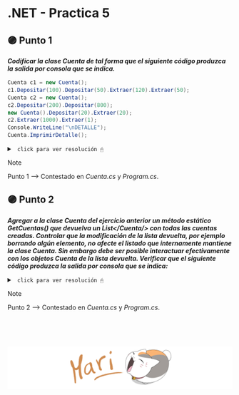 # .NET - Practica 5


## 🟣 Punto 1

***Codificar la clase Cuenta de tal forma que el siguiente código produzca la salida por consola que se indica.***

~~~c#
Cuenta c1 = new Cuenta();
c1.Depositar(100).Depositar(50).Extraer(120).Extraer(50);
Cuenta c2 = new Cuenta();
c2.Depositar(200).Depositar(800);
new Cuenta().Depositar(20).Extraer(20);
c2.Extraer(1000).Extraer(1);
Console.WriteLine("\nDETALLE");
Cuenta.ImprimirDetalle();
~~~

<details><summary> <code> click para ver resolución 🖱 </code></summary><br>

~~~c#
class Cuenta
{
    public static int Id { get; set; }
    public double TotalDep { get; set; }
    public int Id_cuenta { get; set; }

    public static int CantDepositos { get; set; }
    public static int CantExtraciones { get; set; }
    public static int ExtDen { get; set; }
    
    private static double _monto_extracciones;
    private static double _monto_depositos;
    

    public Cuenta()
    {
        Id++;
        Id_cuenta = Id;
        Console.WriteLine($"Se creó la cuenta Id={Id_cuenta}");
    }

    public static double Extracciones
    {
        get
        {
            return _monto_extracciones;
        }
        set
        {
            _monto_extracciones = value;
        }
    }

    public static double Depositos
    {
        get
        {
            return _monto_depositos;
        }
        set
        {
            _monto_depositos = value;
        }
    }

    public Cuenta Depositar(double monto)
    {
        TotalDep += monto;
        CantDepositos++;
        Depositos += monto;
        Console.WriteLine($"Se depositó {monto} en la cuenta {Id_cuenta} (Saldo={TotalDep})");
        return this;
    }

    public Cuenta Extraer(double monto)
    {
        if (monto <= TotalDep)
        {
            TotalDep -= monto;
            CantExtraciones++;
            Extracciones += monto;
            Console.WriteLine($"Se extrajo {monto} de la cuenta {Id_cuenta} (Saldo={TotalDep})");
        }
        else
        {
            ExtDen++;
            Console.WriteLine("Operación denegada - Saldo insuficiente");
        }
        return this;
    }

    public static void ImprimirDetalle()
    {
        Console.WriteLine($"CUENTAS CREADAS: {Id}");
        Console.Write($"DEPOSITOS: {CantDepositos,7}  ");
        Console.WriteLine($" - Total depositado {_monto_depositos}");
        Console.Write($"EXTRACCIONES: {CantExtraciones,4}  ");
        Console.WriteLine($" - Total extraido {_monto_extracciones}");
        Console.WriteLine($"{"",20} - Saldo {(_monto_depositos - _monto_extracciones),-25}");
        Console.WriteLine($" * Se denegaron {ExtDen} extracciones por falta de fondos");
    }
}
~~~

</details>

>[!NOTE]
>
> Punto 1 --> Contestado en *Cuenta.cs* y *Program.cs*.

## 🟣 Punto 2

***Agregar a la clase Cuenta del ejercicio anterior un método estático GetCuentas() que devuelva un List</Cuenta/> con todas las cuentas creadas. Controlar que la modificación de la lista devuelta, por ejemplo borrando algún elemento, no afecte el listado que internamente mantiene la clase Cuenta. Sin embargo debe ser posible interactuar efectivamente con los objetos Cuenta de la lista devuelta. Verificar que el siguiente código produzca la salida por consola que se indica:***

<details><summary> <code> click para ver resolución 🖱 </code></summary><br>

~~~c#
public static List<Cuenta> lista {get;set;} = new List<Cuenta>();

//En el constructor solo añadimos la linea que añade una nueva Cuenta a la lista
public Cuenta()     
{
    Id++;
    Id_cuenta = Id;
    lista.Add(this);    // <-- ACA
    Console.WriteLine($"Se creó la cuenta Id={Id_cuenta}");
}

//Metodo estático
public static List<Cuenta> GetCuentas()
{
    List<Cuenta> aux = new List<Cuenta>();
    foreach (Cuenta obj in lista)
        aux.Add(obj);
    return aux;
}
~~~

</details>

>[!NOTE]
>
> Punto 2 --> Contestado en *Cuenta.cs* y *Program.cs*.

<br>
<br>
<br>


<p><img align="center" src="https://github.com/Marimari2342/Marimari2342/blob/main/firmagith.png" alt="marigit"/></p>